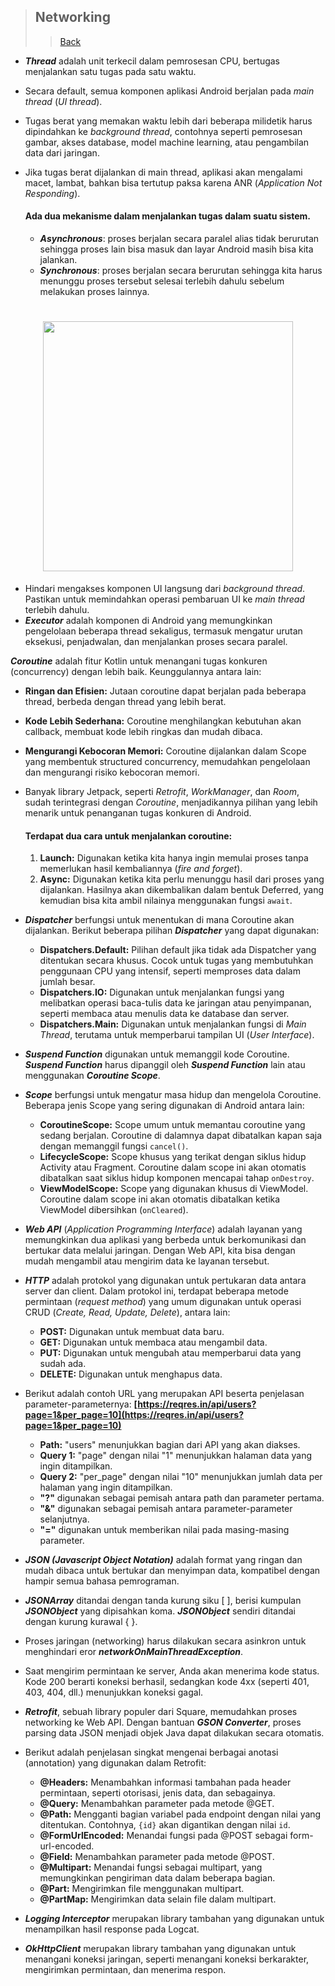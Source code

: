 > ## Networking
>> [Back](https://github.com/StudyClubUnida/AMOLED/blob/main/Android/Modul%20Android.md)


- **_Thread_** adalah unit terkecil dalam pemrosesan CPU, bertugas menjalankan satu tugas pada satu waktu.
- Secara default, semua komponen aplikasi Android berjalan pada _main thread_ (_UI thread_).
- Tugas berat yang memakan waktu lebih dari beberapa milidetik harus dipindahkan ke _background thread_, contohnya seperti pemrosesan gambar, akses database, model machine learning, atau pengambilan data dari jaringan.
- Jika tugas berat dijalankan di main thread, aplikasi akan mengalami macet, lambat, bahkan bisa tertutup paksa karena ANR (_Application Not Responding_).

    #### Ada dua mekanisme dalam menjalankan tugas dalam suatu sistem.
    - **_Asynchronous_**: proses berjalan secara paralel alias tidak berurutan sehingga proses lain bisa masuk dan layar Android masih bisa kita jalankan.
    - **_Synchronous_**: proses berjalan secara berurutan sehingga kita harus menunggu proses tersebut selesai terlebih dahulu sebelum melakukan proses lainnya.

<h1 align="center">
  <img src="https://www.koyeb.com/static/images/blog/sync-vs-async-schema.png" width="400"></img>
</h1>

- Hindari mengakses komponen UI langsung dari _background thread_. Pastikan untuk memindahkan operasi pembaruan UI ke _main thread_ terlebih dahulu.
- **_Executor_** adalah komponen di Android yang memungkinkan pengelolaan beberapa thread sekaligus, termasuk mengatur urutan eksekusi, penjadwalan, dan menjalankan proses secara paralel.

**_Coroutine_** adalah fitur Kotlin untuk menangani tugas konkuren (concurrency) dengan lebih baik. Keunggulannya antara lain:

- **Ringan dan Efisien:** Jutaan coroutine dapat berjalan pada beberapa thread, berbeda dengan thread yang lebih berat.
- **Kode Lebih Sederhana:** Coroutine menghilangkan kebutuhan akan callback, membuat kode lebih ringkas dan mudah dibaca.
- **Mengurangi Kebocoran Memori:** Coroutine dijalankan dalam Scope yang membentuk structured concurrency, memudahkan pengelolaan dan mengurangi risiko kebocoran memori.

- Banyak library Jetpack, seperti _Retrofit_, _WorkManager_, dan _Room_, sudah terintegrasi dengan _Coroutine_, menjadikannya pilihan yang lebih menarik untuk penanganan tugas konkuren di Android.

    #### Terdapat dua cara untuk menjalankan coroutine:
    1. **Launch:** Digunakan ketika kita hanya ingin memulai proses tanpa memerlukan hasil kembaliannya (_fire and forget_).
    2. **Async:** Digunakan ketika kita perlu menunggu hasil dari proses yang dijalankan. Hasilnya akan dikembalikan dalam bentuk Deferred, yang kemudian bisa kita ambil nilainya menggunakan fungsi `await`.

- **_Dispatcher_** berfungsi untuk menentukan di mana Coroutine akan dijalankan. Berikut beberapa pilihan **_Dispatcher_** yang dapat digunakan:

    - **Dispatchers.Default:** Pilihan default jika tidak ada Dispatcher yang ditentukan secara khusus. Cocok untuk tugas yang membutuhkan penggunaan CPU yang intensif, seperti memproses data dalam jumlah besar.
    - **Dispatchers.IO:** Digunakan untuk menjalankan fungsi yang melibatkan operasi baca-tulis data ke jaringan atau penyimpanan, seperti membaca atau menulis data ke database dan server.
    - **Dispatchers.Main:** Digunakan untuk menjalankan fungsi di _Main Thread_, terutama untuk memperbarui tampilan UI (_User Interface_).

- **_Suspend Function_** digunakan untuk memanggil kode Coroutine. **_Suspend Function_** harus dipanggil oleh **_Suspend Function_** lain atau menggunakan **_Coroutine Scope_**.

- _**Scope**_ berfungsi untuk mengatur masa hidup dan mengelola Coroutine. Beberapa jenis Scope yang sering digunakan di Android antara lain:
    - **CoroutineScope:** Scope umum untuk memantau coroutine yang sedang berjalan. Coroutine di dalamnya dapat dibatalkan kapan saja dengan memanggil fungsi `cancel()`.
    - **LifecycleScope:** Scope khusus yang terikat dengan siklus hidup Activity atau Fragment. Coroutine dalam scope ini akan otomatis dibatalkan saat siklus hidup komponen mencapai tahap `onDestroy`.
    - **ViewModelScope:** Scope yang digunakan khusus di ViewModel. Coroutine dalam scope ini akan otomatis dibatalkan ketika ViewModel dibersihkan (`onCleared`).

- **_Web API_** (_Application Programming Interface_) adalah layanan yang memungkinkan dua aplikasi yang berbeda untuk berkomunikasi dan bertukar data melalui jaringan. Dengan Web API, kita bisa dengan mudah mengambil atau mengirim data ke layanan tersebut.

- **_HTTP_** adalah protokol yang digunakan untuk pertukaran data antara server dan client. Dalam protokol ini, terdapat beberapa metode permintaan (_request method_) yang umum digunakan untuk operasi CRUD (_Create, Read, Update, Delete_), antara lain:
    * **POST:** Digunakan untuk membuat data baru.
    * **GET:** Digunakan untuk membaca atau mengambil data.
    * **PUT:** Digunakan untuk mengubah atau memperbarui data yang sudah ada.
    * **DELETE:** Digunakan untuk menghapus data.

- Berikut adalah contoh URL yang merupakan API beserta penjelasan parameter-parameternya:
**[https://reqres.in/api/users?page=1&per_page=10](https://reqres.in/api/users?page=1&per_page=10)**

    - **Path:** "users" menunjukkan bagian dari API yang akan diakses.
    - **Query 1:** "page" dengan nilai "1" menunjukkan halaman data yang ingin ditampilkan.
    - **Query 2:** "per_page" dengan nilai "10" menunjukkan jumlah data per halaman yang ingin ditampilkan.
    - **"?"** digunakan sebagai pemisah antara path dan parameter pertama.
    - **"&"** digunakan sebagai pemisah antara parameter-parameter selanjutnya.
    - **"="** digunakan untuk memberikan nilai pada masing-masing parameter.

- **_JSON (Javascript Object Notation)_** adalah format yang ringan dan mudah dibaca untuk bertukar dan menyimpan data, kompatibel dengan hampir semua bahasa pemrograman.
- **_JSONArray_** ditandai dengan tanda kurung siku [ ], berisi kumpulan **_JSONObject_** yang dipisahkan koma. **_JSONObject_** sendiri ditandai dengan kurung kurawal { }.
- Proses jaringan (networking) harus dilakukan secara asinkron untuk menghindari eror **_networkOnMainThreadException_**.
- Saat mengirim permintaan ke server, Anda akan menerima kode status. Kode 200 berarti koneksi berhasil, sedangkan kode 4xx (seperti 401, 403, 404, dll.) menunjukkan koneksi gagal.
- **_Retrofit_**, sebuah library populer dari Square, memudahkan proses networking ke Web API. Dengan bantuan **_GSON Converter_**, proses parsing data JSON menjadi objek Java dapat dilakukan secara otomatis.

- Berikut adalah penjelasan singkat mengenai berbagai anotasi (annotation) yang digunakan dalam Retrofit:

    - **@Headers:** Menambahkan informasi tambahan pada header permintaan, seperti otorisasi, jenis data, dan sebagainya.
    - **@Query:** Menambahkan parameter pada metode @GET.
    - **@Path:** Mengganti bagian variabel pada endpoint dengan nilai yang ditentukan. Contohnya, `{id}` akan digantikan dengan nilai `id`.
    - **@FormUrlEncoded:** Menandai fungsi pada @POST sebagai form-url-encoded.
    - **@Field:** Menambahkan parameter pada metode @POST.
    - **@Multipart:** Menandai fungsi sebagai multipart, yang memungkinkan pengiriman data dalam beberapa bagian.
    - **@Part:** Mengirimkan file menggunakan multipart.
    - **@PartMap:** Mengirimkan data selain file dalam multipart.

- **_Logging Interceptor_** merupakan library tambahan yang digunakan untuk menampilkan hasil response pada Logcat.

- **_OkHttpClient_** merupakan library tambahan yang digunakan untuk menangani koneksi jaringan, seperti menangani koneksi berkarakter, mengirimkan permintaan, dan menerima respon.